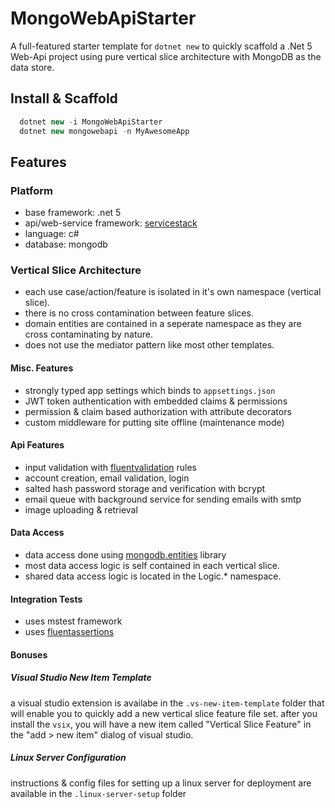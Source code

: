 # MongoWebApiStarter
A full-featured starter template for `dotnet new` to quickly scaffold a .Net 5 Web-Api project using pure vertical slice architecture with MongoDB as the data store.

## Install & Scaffold
```csharp
  dotnet new -i MongoWebApiStarter
  dotnet new mongowebapi -n MyAwesomeApp
```

## Features

### Platform
- base framework: .net 5
- api/web-service framework: [servicestack](https://servicestack.net/)
- language: c#
- database: mongodb

### Vertical Slice Architecture
- each use case/action/feature is isolated in it's own namespace (vertical slice).
- there is no cross contamination between feature slices.
- domain entities are contained in a seperate namespace as they are cross contaminating by nature.
- does not use the mediator pattern like most other templates.

#### Misc. Features
- strongly typed app settings which binds to `appsettings.json`
- JWT token authentication with embedded claims & permissions
- permission & claim based authorization with attribute decorators
- custom middleware for putting site offline (maintenance mode)

#### Api Features
- input validation with [fluentvalidation](https://fluentvalidation.net/) rules
- account creation, email validation, login
- salted hash password storage and verification with bcrypt
- email queue with background service for sending emails with smtp
- image uploading & retrieval

#### Data Access
- data access done using [mongodb.entities](https://github.com/dj-nitehawk/MongoDB.Entities) library
- most data access logic is self contained in each vertical slice.
- shared data access logic is located in the Logic.* namespace.

#### Integration Tests
- uses mstest framework
- uses [fluentassertions](https://fluentassertions.com/)

#### Bonuses

##### Visual Studio New Item Template
a visual studio extension is availabe in the `.vs-new-item-template` folder that will enable you to quickly add a new vertical slice feature file set.
after you install the `vsix`, you will have a new item called "Vertical Slice Feature" in the "add > new item" dialog of visual studio.

##### Linux Server Configuration
instructions & config files for setting up a linux server for deployment are available in the `.linux-server-setup` folder